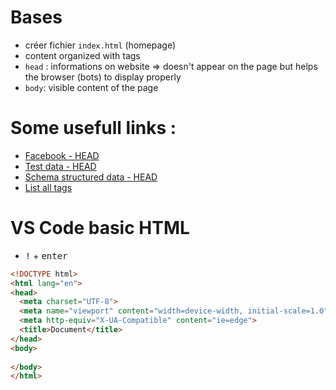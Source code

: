 # Bases
- créer fichier `index.html` (homepage)
- content organized with tags
- `head` : informations on website => doesn't appear on the page but helps the browser (bots) to display properly
- `body`: visible content of the page

# Some usefull links :
- [Facebook - HEAD](https://developers.facebook.com/tools/debug/)
- [Test data - HEAD](https://search.google.com/structured-data/testing-tool/u/0/)
- [Schema structured data - HEAD](https://raventools.com/site-auditor/seo-guide/schema-structured-data)
- [List all tags](https://openclassrooms.com/en/courses/1603881-apprenez-a-creer-votre-site-web-avec-html5-et-css3/1608357-memento-des-balises-html)

# VS Code basic HTML
- <kbd>!</kbd> + <kbd>enter</kbd>

```html
<!DOCTYPE html>
<html lang="en">
<head>
  <meta charset="UTF-8">
  <meta name="viewport" content="width=device-width, initial-scale=1.0">
  <meta http-equiv="X-UA-Compatible" content="ie=edge">
  <title>Document</title>
</head>
<body>
	
</body>
</html>
```
